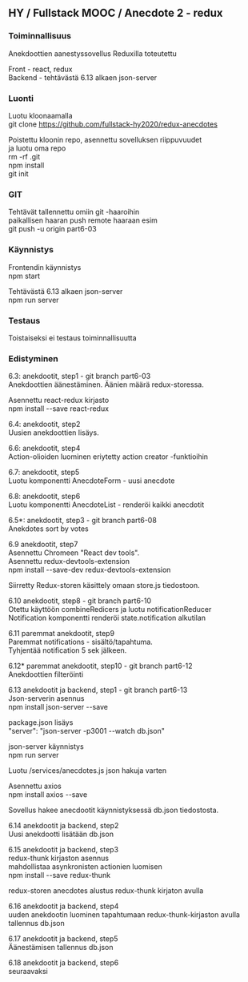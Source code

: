 ## HY / Fullstack MOOC / Anecdote 2 - redux

### Toiminnallisuus  

Anekdoottien aanestyssovellus Reduxilla toteutettu

Front - react, redux  
Backend - tehtävästä 6.13 alkaen json-server  
 

### Luonti  

Luotu kloonaamalla  
git clone https://github.com/fullstack-hy2020/redux-anecdotes

Poistettu kloonin repo, asennettu sovelluksen riippuvuudet  
ja luotu oma repo  
rm -rf .git  
npm install  
git init   

### GIT

Tehtävät tallennettu omiin git -haaroihin  
paikallisen haaran push remote haaraan esim  
git push -u origin part6-03  

### Käynnistys  
Frontendin käynnistys  
npm start  

Tehtävästä 6.13 alkaen  json-server  
npm run server  


### Testaus  
Toistaiseksi ei testaus toiminnallisuutta   

### Edistyminen

6.3: anekdootit, step1 - git branch part6-03  
Anekdoottien äänestäminen. Äänien määrä redux-storessa.    

Asennettu react-redux kirjasto  
npm install --save react-redux  

6.4: anekdootit, step2  
Uusien anekdoottien lisäys.  

6.6: anekdootit, step4  
Action-olioiden luominen eriytetty action creator -funktioihin  

6.7: anekdootit, step5   
Luotu komponentti AnecdoteForm - uusi anecdote    

6.8: anekdootit, step6  
Luotu komponentti AnecdoteList - renderöi kaikki anecdotit  

6.5*: anekdootit, step3   - git branch part6-08  
Anekdotes sort by votes  

6.9 anekdootit, step7  
Asennettu Chromeen "React dev tools".  
Asennettu redux-devtools-extension  
npm install --save-dev redux-devtools-extension  

Siirretty Redux-storen käsittely omaan store.js tiedostoon.  

6.10 anekdootit, step8 - git branch part6-10  
Otettu käyttöön combineRedicers ja luotu notificationReducer  
Notification komponentti renderöi state.notification alkutilan  

6.11 paremmat anekdootit, step9  
Paremmat notifications - sisältö/tapahtuma.  
Tyhjentää notification 5 sek jälkeen.  

6.12* paremmat anekdootit, step10  - git branch part6-12  
Anekdoottien filteröinti   

6.13 anekdootit ja backend, step1  - git branch part6-13  
Json-serverin asennus  
npm install json-server --save  

package.json lisäys  
"server": "json-server -p3001 --watch db.json"  

json-server käynnistys  
npm run server  

Luotu /services/anecdotes.js json hakuja varten  

Asennettu axios  
npm install axios --save  

Sovellus hakee anecdootit käynnistyksessä db.json tiedostosta.  

6.14 anekdootit ja backend, step2  
Uusi anekdootti lisätään db.json  

6.15 anekdootit ja backend, step3  
redux-thunk kirjaston asennus  
mahdollistaa asynkronisten actionien luomisen  
npm install --save redux-thunk  

redux-storen anecdotes alustus redux-thunk kirjaton avulla   

6.16 anekdootit ja backend, step4  
uuden anekdootin luominen tapahtumaan redux-thunk-kirjaston avulla  
tallennus db.json  

6.17 anekdootit ja backend, step5  
Äänestämisen tallennus db.json  

6.18 anekdootit ja backend, step6  
seuraavaksi



